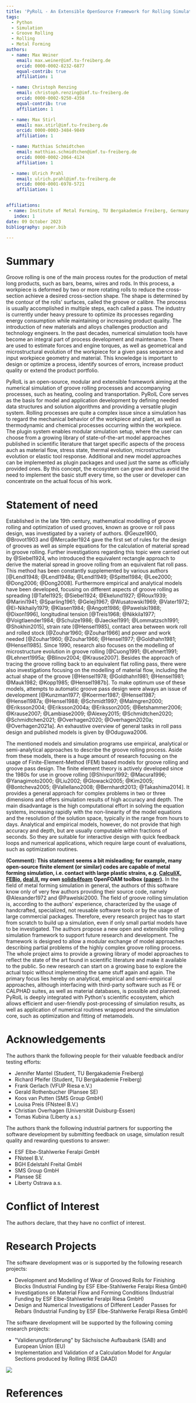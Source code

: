 ```yaml
---
title: 'PyRolL - An Extensible OpenSource Framework for Rolling Simulation'
tags:
  - Python
  - Simulation 
  - Groove Rolling
  - Rolling
  - Metal Forming
authors:
  - name: Max Weiner
    email: max.weiner@imf.tu-freiberg.de
    orcid: 0000-0002-8232-6877
    equal-contrib: true
    affiliation: 1

  - name: Christoph Renzing
    email: christoph.renzing@imf.tu-freiberg.de
    orcid: 0000-0002-9250-4358
    equal-contrib: true
    affiliation: 1

  - name: Max Stirl
    email: max.stirl@imf.tu-freiberg.de
    orcid: 0000-0003-3484-9849
    affiliation: 1

  - name: Matthias Schmidtchen
    email: matthias.schmidtchen@imf.tu-freiberg.de
    orcid: 0000-0002-2064-4124
    affiliation: 1

  - name: Ulrich Prahl
    email: ulrich.prahl@imf.tu-freiberg.de
    orcid: 0000-0001-6978-5721
    affiliation: 1


affiliations:
 - name: Institute of Metal Forming, TU Bergakademie Freiberg, Germany
   index: 1
date: 09 October 2023
bibliography: paper.bib

---
```


# Summary

Groove rolling is one of the main process routes for the production of metal long products, such as bars, beams, wires and rods.
In this process, a workpiece is deformed by two or more rotating rolls to reduce the cross-section achieve a desired cross-section shape.
The shape is determined by the contour of the rolls' surfaces, called the groove or calibre.
The process is usually accomplished in multiple steps, each called a pass.
The industry is currently under heavy pressure to optimize its processes regarding energy consumption while maintaining or increasing product quality.
The introduction of new materials and alloys challenges production and technology engineers.
In the past decades, numerical simulation tools have become an integral part of process development and maintenance.
There are used to estimate forces and engine torques, as well as geometrical and microstructural evolution of the workpiece for a given pass sequence and input workpiece geometry and material.
This knowledge is important to design or optimize a process, identify sources of errors, increase product quality or extend the product portfolio.

PyRolL is an open-source, modular and extensible framework aiming at the numerical simulation of groove rolling processes and accompanying processes, such as heating, cooling and transportation.
PyRolL Core serves as the basis for model and application development by defining needed data structures and solution algorithms and providing a versatile plugin system.
Rolling processes are quite a complex issue since a simulation has to regard the mechanical behavior of the workpiece and plant, as well as thermodynamic and chemical processes occurring within the workpiece.
The plugin system enables modular simulation setup, where the user can choose from a growing library of state-of-the-art model approaches published in scientific literature that target specific aspects of the process auch as material flow, stress state, thermal evolution, microstructure evolution or elastic tool response.
Additional and new model approaches can be implemented as plugin packages and used just the same as officially provided ones.
By this concept, the ecosystem can grow and thus avoid the need to implement the basic stuff every time, so the user or developer can concentrate on the actual focus of his work.

# Statement of need

Established in the late 19th century, mathematical modelling of groove rolling and optimization of used grooves, known as groove or roll pass design, was investigated by a variety of authors.
@Geuze1900, @Brovot1903 and @Mercader1924 gave the first set of rules for the design of grooves as well as simple equations for the calculation of material spread in groove rolling.
Further investigations regarding this topic were carried out by @Siebel1924, who introduced the equivalent rectangle approach to derive the material spread in groove rolling from an equivalent flat roll pass.
This method has been constantly supplemented by various authors [@Lendl1948; @Lendl1948a; @Lendl1949; @Spittel1984; @Lee2000; @Dong2006; @Dong2008].
Furthermore empirical and analytical models have been developed, focusing on different aspects of groove rolling as spreading [@Tafel1925; @Siebel1924; @Ekelund1927; @Roux1939; @Marini1941; @Sparling1961; @Geleji1967; @Wusatowski1969; @Vater1972; @El-Nikhaily1979; @Klasen1984; @Angott1986; @Pawelski1988; @Dixon1996], longitudinal tension [@Treis1968; @Nikkila1977; @Voigtlaender1984; @Schulze1986; @Jaeckel1991; @Lommatzsch1991; @Shokhin2015], strain rate [@Hensel1985], contact area between work roll and rolled stock [@Zouhar1960; @Zouhar1966] and power and work needed [@Zouhar1960; @Zouhar1966; @Hensel1977; @Goldhahn1981; @Hensel1985].
Since 1990, research also focuses on the modelling of microstructure evolution in groove rolling [@Cuong1991; @Lehnert1991; @Lehnert1995a; @Blinov2004; @Krause2007].
Besides the approach of tracing the groove rolling back to an equivalent flat rolling pass, there were also investigations focusing on the modelling of material flow, including the actual shape of the groove [@Hensel1978; @Goldhahn1981; @Hensel1981; @Mauk1982; @Kopp1985; @Hensel1987b].
To make optimum use of these models, attempts to automatic groove pass design were always an issue of development [@Kunzman1977; @Koermer1987; @Hensel1987; @Hensel1987a; @Hensel1988; @Schmidt1997; @Malmgren2000; @Eriksson2004; @Eriksson2004a; @Eriksson2005; @Betshammer2006; @Krause2007; @Lambiase2009; @Alexey2015; @Schmidtchen2020; @Schmidtchen2021; @Overhagen2020; @Overhagen2020a; @Overhagen2021a].
An exhaustive overview of general tasks in roll pass design and published models is given by @Oduguwa2006.

The mentioned models and simulation programs use empirical, analytical or semi-analytical approaches to describe the groove rolling process.
Aside from these models, there is a huge amount of research focusing on the usage of Finite-Element-Method (FEM) based models for groove rolling and groove pass design.
The finite element theory is actively developed since the 1980s for use in groove rolling [@Shivpuri1992; @Macura1996; @Yanagimoto2000; @Liu2002; @Glowacki2005; @Kim2005; @Bontcheva2005; @Vallellano2008; @Bernhardt2013; @Takashima2014].
It provides a general approach for complex problems in two or three dimensions and offers simulation results of high accuracy and depth.
The main disadvantage is the high computational effort in solving the equation systems, increasing rapidly with the non-linearity of the model equations and the resolution of the solution space, typically in the range from hours to days.
Analytical and empirical models, however, do not provide that high accuracy and depth, but are usually computable within fractions of seconds.
So they are suitable for interactive design with quick feedback loops and numerical applications, which require large count of evaluations, such as optimization routines.

**(Comment): This statement seems a bit misleading; for example, many open-source finite element (or similar) codes are capable of metal forming simulation, i.e. contact with large plastic strains, e.g. [CalculiX](https://calculix.discourse.group/t/contact-convergence-in-metal-forming-simulation/1357), [FEBio](https://febio.org/knowledgebase/case-studies/structural-mechanics/reactive-plasticity-benchmark-problem/), [deal.II](https://www.dealii.org/current/doxygen/deal.II/step_42.html), my own [solids4foam](https://www.solids4foam.com/tutorials/more-tutorials/solid-mechanics/elastoplasticity/cooksMembrane.html) OpenFOAM toolbox ([paper](https://onlinelibrary.wiley.com/doi/abs/10.1002/nme.5345)).** In the field of metal forming simulation in general, the authors of this software know only of very few authors providing their source code, namely @Alexander1972 and @Pawelski2000.
The field of groove rolling simulation is, according to the authors' experience, characterized by the usage of handcrafted, specialized, not reusable software tools or by the usage of large commercial packages.
Therefore, every research project has to start from scratch to build up a simulation, even if only small partial models have to be investigated.
The authors propose a new open and extensible rolling simulation framework to support future research and development.
The framework is designed to allow a modular exchange of model approaches describing partial problems of the highly complex groove rolling process.
The whole project aims to provide a growing library of model approaches to reflect the state of the art found in scientific literature and make it available to the public.
So new research can start on a growing base to explore the actual topic without implementing the same stuff again and again.
The primary focus lies hereby on analytical, empirical and semi-empirical approaches, although interfacing with third-party software such as FE or CALPHAD suites, as well as material databases, is possible and planned.
PyRolL is deeply integrated with Python's scientific ecosystem, which allows efficient and user-friendly post-processing of simulation results, as well as application of numerical routines wrapped around the simulation core, such as optimization and fitting of metamodels.

# Acknowledgements

The authors thank the following people for their valuable feedback and/or testing efforts:

- Jennifer Mantel (Student, TU Bergakademie Freiberg)
- Richard Pfeifer (Student, TU Bergakademie Freiberg)
- Frank Gerlach (VFUP Riesa e.V.)
- Gerald Rothenbucher (Plansee SE)
- Koos van Putten (SMS Group GmbH)
- Louisa Preis (FNsteel B.V.)
- Christian Overhagen (Universität Duisburg-Essen)
- Tomas Kubina (Liberty a.s.)

The authors thank the following industrial partners for supporting the software development by submitting feedback on usage, simulation result quality and rewarding questions to answer:

- ESF Elbe-Stahlwerke Feralpi GmbH
- FNsteel B.V.
- BGH Edelstahl Freital GmbH
- SMS Group GmbH
- Plansee SE
- Liberty Ostrava a.s.

# Conflict of Interest

The authors declare, that they have no conflict of interest.

# Research Projects

The software development was or is supported by the following research projects:

- Development and Modelling of Wear of Grooved Rolls for Finishing Blocks (Industrial Funding by ESF Elbe-Stahlwerke Feralpi Riesa GmbH)
- Investigations on Material Flow and Forming Conditions (Industrial Funding by ESF Elbe-Stahlwerke Feralpi Riesa GmbH)
- Design and Numerical Investigations of Different Leader Passes for Rebars (Industrial Funding by ESF Elbe-Stahlwerke Feralpi Riesa GmbH)

The software development will be supported by the following coming research projects:

- "Validierungsförderung" by Sächsische Aufbaubank (SAB) and European Union (EU)
- Implementation and Validation of a Calculation Model for Angular Sections produced by Rolling (RISE DAAD)

![](EFRE-ESF_LO_Kombination_EU-Logo_FreistaatSachsen_H_ENG_RGB.png)

# References
